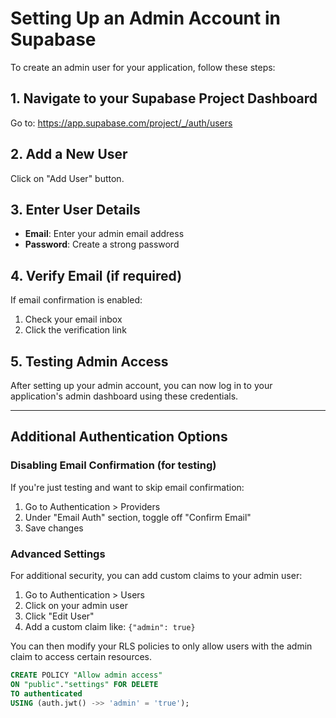 # Setting Up an Admin Account in Supabase

To create an admin user for your application, follow these steps:

## 1. Navigate to your Supabase Project Dashboard

Go to: https://app.supabase.com/project/_/auth/users

## 2. Add a New User

Click on "Add User" button.

## 3. Enter User Details

- **Email**: Enter your admin email address
- **Password**: Create a strong password

## 4. Verify Email (if required)

If email confirmation is enabled:
1. Check your email inbox
2. Click the verification link

## 5. Testing Admin Access

After setting up your admin account, you can now log in to your application's admin dashboard using these credentials.

---

## Additional Authentication Options

### Disabling Email Confirmation (for testing)

If you're just testing and want to skip email confirmation:

1. Go to Authentication > Providers
2. Under "Email Auth" section, toggle off "Confirm Email"
3. Save changes

### Advanced Settings

For additional security, you can add custom claims to your admin user:

1. Go to Authentication > Users
2. Click on your admin user
3. Click "Edit User"
4. Add a custom claim like: `{"admin": true}`

You can then modify your RLS policies to only allow users with the admin claim to access certain resources.

```sql
CREATE POLICY "Allow admin access" 
ON "public"."settings" FOR DELETE 
TO authenticated 
USING (auth.jwt() ->> 'admin' = 'true');
```
